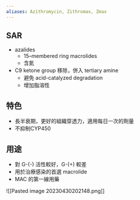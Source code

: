 ```yaml
---
aliases: Azithromycin, Zithromax, Zmax
---
```

## SAR
- azalides
	- 15–membered ring macrolides
	- 含氮
- C9 ketone group 移除，併入 tertiary amine
	- 避免 acid-catalyzed degradation
	- 增加脂溶性

## 特色
- 長半衰期，更好的組織穿透力，適用每日一次的劑量
- 不抑制CYP450

## 用途
- 對 G-(-) 活性較好，G-(+) 較差
- 用於治療感染的首選 macrolide
- MAC 的第一線用藥

![[Pasted image 20230430202148.png]]